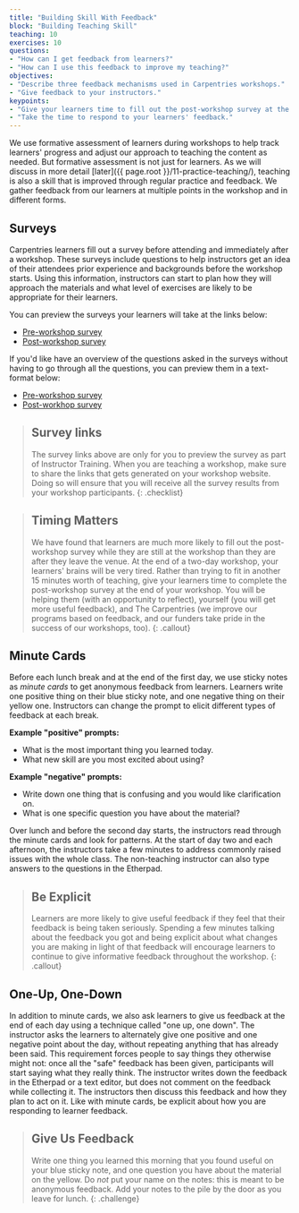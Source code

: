 ```yaml
---
title: "Building Skill With Feedback"
block: "Building Teaching Skill"
teaching: 10
exercises: 10
questions:
- "How can I get feedback from learners?"
- "How can I use this feedback to improve my teaching?"
objectives:
- "Describe three feedback mechanisms used in Carpentries workshops."
- "Give feedback to your instructors."
keypoints:
- "Give your learners time to fill out the post-workshop survey at the end of your workshop."
- "Take the time to respond to your learners' feedback."
---
```


We use formative assessment of learners during workshops to help track 
learners' progress and adjust our approach to teaching the content as needed.
But formative assessment is not just for learners. As we will discuss in more detail 
[later]({{ page.root }}/11-practice-teaching/), teaching is also a skill that is improved 
through regular practice and feedback. We gather feedback from our learners
at multiple points in the workshop and in different forms. 

## Surveys

Carpentries learners fill out a survey before attending and immediately after a workshop. 
These surveys include questions to help instructors get an idea of their attendees prior
experience and backgrounds before the workshop starts. Using this information, instructors
can start to plan how they will approach the materials and what level of exercises
are likely to be appropriate for their learners. 

You can preview the surveys your learners will take at the links below:

- [Pre-workshop survey](https://carpentries.typeform.com/to/wi32rS?__dangerous-disable-submissions)
- [Post-workshop survey](https://carpentries.typeform.com/to/UgVdRQ?__dangerous-disable-submissions)

If you'd like have an overview of the questions asked in the surveys without having to go through
all the questions, you can preview them in a text-format below:

- [Pre-workshop survey](https://carpentries.github.io/assessment-archives/pre-workshop/pre-workshop.html)
- [Post-workhop survey](https://carpentries.github.io/assessment-archives/post-workshop/post-workshop.html)

> ## Survey links
>
> The survey links above are only for you to preview the survey as part of
> Instructor Training. When you are teaching a workshop, make sure to share the
> links that gets generated on your workshop website. Doing so will ensure that
> you will receive all the survey results from your workshop participants.
{: .checklist}

> ## Timing Matters
> 
> We have found that learners are much more likely to fill out the post-workshop survey
> while they are still at the workshop than they are after they leave the venue. At the end 
> of a two-day workshop, your learners' brains will be very tired. Rather than trying to 
> fit in another 15 minutes worth of teaching, give your learners time to complete the
> post-workshop survey at the end of your workshop. You will be helping them (with an
> opportunity to reflect), yourself (you will get more useful feedback), and The Carpentries 
> (we improve our programs based on feedback, and our funders take pride in the success of our workshops, too).
{: .callout}

## Minute Cards

Before each lunch break and at the end of the first day, we
use sticky notes as *minute cards* to get anonymous feedback from learners.
Learners write one positive thing on their blue sticky
note, and one negative thing on their yellow one. 
Instructors can change the prompt to elicit different types of feedback at each break. 

**Example "positive" prompts:**   
- What is the most important thing you learned today.   
- What new skill are you most excited about using? 

**Example "negative" prompts:**  
- Write down one thing that is confusing and you would like clarification on.    
- What is one specific question you have about the material? 

Over lunch and before the second day starts, the instructors read through the minute 
cards and look for patterns. At the start of day two and each afternoon, the instructors
take a few minutes to address commonly raised issues with the whole class. The 
non-teaching instructor can also type answers to the questions in the Etherpad.

> ## Be Explicit
> 
> Learners are more likely to give useful feedback if they feel that their feedback
> is being taken seriously. Spending a few minutes talking about the feedback you got
> and being explicit about what changes you are making in light of that feedback
> will encourage learners to continue to give informative feedback throughout the workshop.
{: .callout}


## One-Up, One-Down

In addition to minute cards, we also ask learners to give us feedback at the end
of each day using a technique called "one up, one down".  The
instructor asks the learners to alternately give one positive and one
negative point about the day, without repeating anything that has
already been said.  This requirement forces people to say things they
otherwise might not: once all the "safe" feedback has been given,
participants will start saying what they really think. The instructor
writes down the feedback in the Etherpad or a text editor,
but does not comment on the feedback while collecting it. The instructors then
discuss this feedback and how they plan to act on it. Like with minute cards, be explicit
about how you are responding to learner feedback.


> ## Give Us Feedback
>
> Write one thing you learned this morning that you found useful on
> your blue sticky note, and one question you have about the material
> on the yellow.  Do *not* put your name on the notes: this is meant to
> be anonymous feedback.  Add your notes to the pile by the door as
> you leave for lunch.
{: .challenge}
